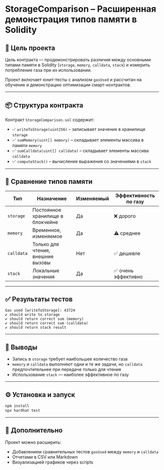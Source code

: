 
# StorageComparison – Расширенная демонстрация типов памяти в Solidity

## 🎯 Цель проекта

Цель контракта — продемонстрировать различия между основными типами памяти в Solidity (`storage`, `memory`, `calldata`, `stack`) и измерить потребление газа при их использовании.

Проект включает юнит-тесты с анализом `gasUsed` и рассчитан на обучение и демонстрацию оптимизации смарт-контрактов.

---

## 📦 Структура контракта

Контракт `StorageComparison.sol` содержит:

- ✅ `writeToStorage(uint256)` – записывает значение в хранилище `storage`
- ✅ `sumMemory(uint[] memory)` – складывает элементы массива в памяти `memory`
- ✅ `sumCalldata(uint[] calldata)` – складывает элементы массива `calldata`
- ✅ `computeStack()` – вычисление выражения со значениями в `stack`

---

## 🧠 Сравнение типов памяти

| Тип       | Назначение                           | Изменяемый | Эффективность по газу |
|-----------|--------------------------------------|------------|------------------------|
| `storage` | Постоянное хранилище в блокчейне     | Да         | ❌ дорого              |
| `memory`  | Временное, изменяемое                | Да         | ⚠️ среднее             |
| `calldata`| Только для чтения, внешние вызовы    | Нет        | ✅ дешевле             |
| `stack`   | Локальные значения                   | Да         | ✅ очень эффективно    |

---

## ✅ Результаты тестов

```text
Gas used [writeToStorage]: 43724
✔️ should write to storage
✔️ should return correct sum (memory)
✔️ should return correct sum (calldata)
✔️ should return stack result
```

---

## 🔬 Выводы

- Запись в `storage` требует наибольшее количество газа
- `memory` и `calldata` выполняют одни и те же задачи, но `calldata` предпочтительнее при передаче только для чтения
- Использование `stack` — наиболее эффективное по газу

---

## ⚙️ Установка и запуск

```bash
npm install
npx hardhat test
```

---

## 📌 Дополнительно

Проект можно расширить:
- Добавлением сравнительных тестов `gasUsed` между `memory` и `calldata`
- Отчетами в CSV или Markdown
- Визуализацией графиков через scripts

